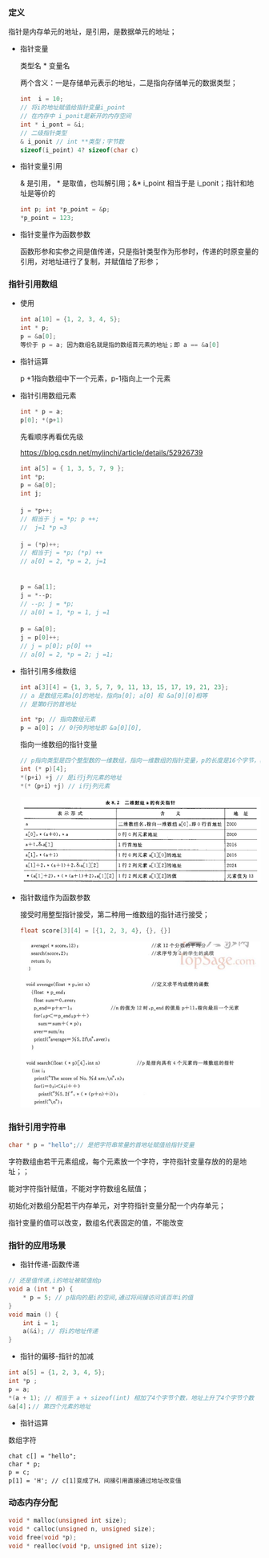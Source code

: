 

### 定义

指针是内存单元的地址，是引用，是数据单元的地址；

+ 指针变量

  类型名 * 变量名

  两个含义：一是存储单元表示的地址，二是指向存储单元的数据类型；

  ```c
  int  i = 10;
  // 将i的地址赋值给指针变量i_point
  // 在内存中 i_ponit是新开的内存空间
  int * i_pont = &i;
  // 二级指针类型
  & i_ponit // int **类型；字节数
  sizeof(i_point) 4? sizeof(char c)
  ```

+ 指针变量引用

  & 是引用， * 是取值，也叫解引用；&* i_point 相当于是 i_ponit；指针和地址是等价的

  ```c
  int p; int *p_point = &p;
  *p_point = 123;
  ```

+ 指针变量作为函数参数

  函数形参和实参之间是值传递，只是指针类型作为形参时，传递的时原变量的引用，对地址进行了复制，并赋值给了形参；

### 指针引用数组

+ 使用

  ```c
  int a[10] = {1, 2, 3, 4, 5};
  int * p;
  p = &a[0];
  等价于 p = a; 因为数组名就是指的数组首元素的地址；即 a == &a[0]
  ```

+ 指针运算

  p +1指向数组中下一个元素，p-1指向上一个元素

+ 指针引用数组元素

  ```c
  int * p = a;
  p[0]; *(p+1) 
  ```

  先看顺序再看优先级

  <https://blog.csdn.net/mylinchi/article/details/52926739>

  ```c
  int a[5] = { 1, 3, 5, 7, 9 };
  int *p;
  p = &a[0];
  int j;
  
  j = *p++;
  // 相当于 j = *p; p ++;
  //  j=1 *p =3
  
  j = (*p)++;
  // 相当于j = *p; (*p) ++  
  // a[0] = 2, *p = 2, j=1
  
  
  p = &a[1];
  j = *--p;
  // --p; j = *p;
  // a[0] = 1, *p = 1, j =1
  
  p = &a[0];
  j = p[0]++;
  // j = p[0]; p[0] ++ 
  // a[0] = 2, *p = 2; j =1;
  ```

+ 指针引用多维数组

  ```c
  int a[3][4] = {1, 3, 5, 7, 9, 11, 13, 15, 17, 19, 21, 23};
  // a 是数组元素a[0]的地址，指向a[0]; a[0] 和 &a[0][0]相等
  // 是第0行的首地址
  ```

  ```c
  int *p; // 指向数组元素
  p = a[0]； // 0行0列地址即 &a[0][0], 
  ```

  指向一维数组的指针变量

  ```c
  // p指向类型是四个整型数的一维数组，指向一维数组的指针变量，p的长度是16个字节，基类型 int (*)[4]
  int (* p)[4];
  *(p+i) +j // 是i行j列元素的地址
  *(*（p+i）+j) // i行j列元素
  ```

  ![.\imgs\point_1.png](.\imgs\point_1.png)

+ 指针数组作为函数参数

  接受时用整型指针接受，第二种用一维数组的指针进行接受；

  ```c
  float score[3][4] = [{1, 2, 3, 4}, {}, {}]
  ```

  ![.\imgs\point_1.png](.\imgs\point_2.png)

### 指针引用字符串

```c
char * p = "hello";// 是把字符串常量的首地址赋值给指针变量
```

字符数组由若干元素组成，每个元素放一个字符，字符指针变量存放的的是地址；；

能对字符指针赋值，不能对字符数组名赋值；

初始化对数组分配若干内存单元，对字符指针变量分配一个内存单元；

指针变量的值可以改变，数组名代表固定的值，不能改变

### 指针的应用场景

+ 指针传递-函数传递

```c
// 还是值传递,i的地址被赋值给p
void a (int * p) {
    * p = 5; // p指向的是i的空间,通过将间接访问该百年i的值
}
void main () {
    int i = 1;
    a(&i); // 将i的地址传递
}
```

+ 指针的偏移-指针的加减

```c
int a[5] = {1, 2, 3, 4, 5};
int *p ;
p = a;
*(a + 1); // 相当于 a + sizeof(int) 相加了4个字节个数，地址上升了4个字节个数
&a[4]；// 第四个元素的地址
```

+ 指针运算


数组字符

```
chat c[] = "hello";
char * p;
p = c;
p[1] = 'H'; // c[1]变成了H，间接引用直接通过地址改变值
```

### 动态内存分配

```c
void * malloc(unsigned int size);
void * calloc(unsigned n, unsigned size);
void free(void *p);
void * realloc(void *p, unsigned int size);
```



